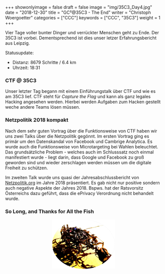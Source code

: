 +++
showonlyimage = false
draft = false
image = "img/35C3_Day4.jpg"
date = "2018-12-30"
title = "GC²@35C3 - The End"
writer = "Christoph Woergoetter"
categories = ["CCC"]
keywords = ["CCC", "35C3"]
weight = 1
+++

Vier Tage voller bunter Dinger und verrückter Menschen geht zu Ende. Der 35C3
ist vorbei. Dementsprechend ist dies unser letzer Erfahrungsbericht aus Leipzig.
<!--more-->

Statusupdate:

* Distanz: 8679 Schritte / 6.4 km
* Uhrzeit: 18:31

### CTF @ 35C3 ###
Unser letzter Tag begann mit einem Einführungstalk über CTF und wie es am 
35C3 lief. CTF steht für *Capture the Flag* und kann als ganz legales Hacking 
angesehen werden. Hierbei werden Aufgaben zum Hacken gestellt weche andere Teams
lösen müssen.

### Netzpolitik 2018 kompakt ###

Nach dem sehr guten Vortrag über die Funktionsweise von CTF haben wir uns zwei
Talks über die Netzpolitik gegönnt. Im ersten Vortrag ging es primär um den 
Datenskandal von Facebook und Cambrige Analytica. Es wurde auch die Funktionsweise 
von Microtargeting bei Wahlen beleuchtet. Das grundsätzliche Problem - welches 
auch im Schlusssatz noch einmal manifestiert wurde - liegt darin, dass Google und
Facebook zu groß geworden sind und wieder zerschlagen werden müssen um die digitale
Freiheit zu schützen.

Im zweiten Talk wurde uns quasi der Jahresabschlussbericht von
[Netzpolitik.org](https://netzpolitik.org) im Jahre 2018 präsentiert. Es gab
nicht nur positive sondern auch negative Aspekte der Jahres 2018. Bspws. hat
der Ratsvorsitz Österreichs dazu geführt, dass die ePrivacy Verordnung nicht
behandelt wurde.

### So Long, and Thanks for All the Fish ###

<center>
<img src="../../img/35C3_Day4_detail.jpg" alt="IFG" width="40%"></img>
</center>

